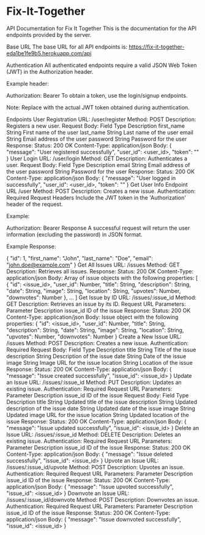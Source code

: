 # Fix-It-Together



API Documentation for Fix It Together
This is the documentation for the API endpoints provided by the server.

Base URL
The base URL for all API endpoints is: https://fix-it-together-eda1be1fe9b5.herokuapp.com/api

Authentication
All authenticated endpoints require a valid JSON Web Token (JWT) in the Authorization header.

Example header:

Authorization: Bearer <token>
To obtain a token, use the login/signup endpoints.

Note: Replace <token> with the actual JWT token obtained during authentication.

Endpoints
User Registration
URL: /user/register
Method: POST
Description: Registers a new user.
Request Body:
Field	Type	Description
first_name	String	First name of the user
last_name	String	Last name of the user
email	String	Email address of the user
password	String	Password for the user
Response:
Status: 200 OK
Content-Type: application/json
Body:
{
  "message": "User registered successfully",
  "user_id": <user_id>,
  "token": "<token>"
}
User Login
URL: /user/login
Method: GET
Description: Authenticates a user.
Request Body:
Field	Type	Description
email	String	Email address of the user
password	String	Password for the user
Response:
Status: 200 OK
Content-Type: application/json
Body:
{
  "message": "User logged in successfully",
  "user_id": <user_id>,
  "token": "<token>"
}
Get User Info
Endpoint
URL /user
Method: POST
Description: Creates a new issue.
Authentication: Required
Request Headers
Include the JWT token in the 'Authorization' header of the request.

Example:

Authorization: Bearer <your-jwt-token>
Response
A successful request will return the user information (excluding the password) in JSON format.

Example Response:

{
  "id": 1,
  "first_name": "John",
  "last_name": "Doe",
  "email": "john.doe@example.com"
}
Get All Issues
URL: /issues
Method: GET
Description: Retrieves all issues.
Response:
Status: 200 OK
Content-Type: application/json
Body: Array of issue objects with the following properties:
[
  {
    "id": <issue_id>,
    "user_id": Number,
    "title": String,
    "description": String,
    "date": String,
    "image": String,
    "location": String,
    "upvotes": Number,
    "downvotes": Number
  },
  ...
]
Get Issue by ID
URL: /issues/:issue_id
Method: GET
Description: Retrieves an issue by its ID.
Request URL Parameters:
Parameter	Description
issue_id	ID of the issue
Response:
Status: 200 OK
Content-Type: application/json
Body: Issue object with the following properties:
{
  "id": <issue_id>,
  "user_id": Number,
  "title": String,
  "description": String,
  "date": String,
  "image": String,
  "location": String,
  "upvotes": Number,
  "downvotes": Number
}
Create a New Issue
URL: /issues
Method: POST
Description: Creates a new issue.
Authentication: Required
Request Body:
Field	Type	Description
title	String	Title of the issue
description	String	Description of the issue
date	String	Date of the issue
image	String	Image URL for the issue
location	String	Location of the issue
Response:
Status: 200 OK
Content-Type: application/json
Body:
{
  "message": "Issue created successfully",
  "issue_id": <issue_id>
}
Update an Issue
URL: /issues/:issue_id
Method: PUT
Description: Updates an existing issue.
Authentication: Required
Request URL Parameters:
Parameter	Description
issue_id	ID of the issue
Request Body:
Field	Type	Description
title	String	Updated title of the issue
description	String	Updated description of the issue
date	String	Updated date of the issue
image	String	Updated image URL for the issue
location	String	Updated location of the issue
Response:
Status: 200 OK
Content-Type: application/json
Body:
{
  "message": "Issue updated successfully",
  "issue_id": <issue_id>
}
Delete an Issue
URL: /issues/:issue_id
Method: DELETE
Description: Deletes an existing issue.
Authentication: Required
Request URL Parameters:
Parameter	Description
issue_id	ID of the issue
Response:
Status: 200 OK
Content-Type: application/json
Body:
{
  "message": "Issue deleted successfully",
  "issue_id": <issue_id>
}
Upvote an Issue
URL: /issues/:issue_id/upvote
Method: POST
Description: Upvotes an issue.
Authentication: Required
Request URL Parameters:
Parameter	Description
issue_id	ID of the issue
Response:
Status: 200 OK
Content-Type: application/json
Body:
{
  "message": "Issue upvoted successfully",
  "issue_id": <issue_id>
}
Downvote an Issue
URL: /issues/:issue_id/downvote
Method: POST
Description: Downvotes an issue.
Authentication: Required
Request URL Parameters:
Parameter	Description
issue_id	ID of the issue
Response:
Status: 200 OK
Content-Type: application/json
Body:
{
  "message": "Issue downvoted successfully",
  "issue_id": <issue_id>
}
